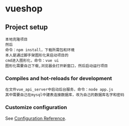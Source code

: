 # vueshop

## Project setup
```
本地克隆项目
然后
命令：npm install，下载所需包和环境
本人是通过脚手架图形化来启动项目的
cmd进入图形化，命令：vue ui
图形化需要自己下载,浏览器会打开新窗口，然后启动运行项目
```

### Compiles and hot-reloads for development
```
在文件vue_api_server中启动后台服务，命令：node app.js
其中需要自己在mysql中建表连接数据库，改为自己的数据库名字和密码
```


### Customize configuration
See [Configuration Reference](https://cli.vuejs.org/config/).
